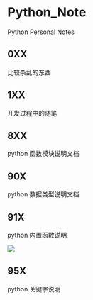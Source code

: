 # Python_Note
Python Personal Notes
## 0XX
比较杂乱的东西
## 1XX
开发过程中的随笔
## 8XX
python 函数模块说明文档
## 90X
python 数据类型说明文档
## 91X
python 内置函数说明

![](https://i.loli.net/2021/01/23/OhuXZ7QpceCJgNi.png)
## 95X
python 关键字说明